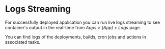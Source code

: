 # Logs Streaming

For successfully deployed application you can run live logs streaming to see container's output in the real-time from _Apps > [App] > Logs_ page.

You can find logs of the deployments, builds, cron jobs and actions in associated tasks. 
